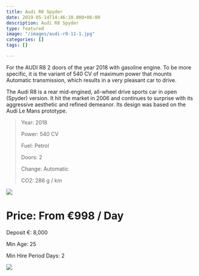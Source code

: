 ```yaml
---
title: Audi R8 Spyder
date: 2019-05-14T14:46:10.000+06:00
description: Audi R8 Spyder
type: featured
image: "/images/audi-r8-11-1.jpg"
categories: []
tags: []

---
```

For the AUDI R8 2 doors of the year 2018 with gasoline engine. To be more specific, it is the variant of 540 CV of maximum power that mounts Automatic transmission, which results in a very pleasant car to drive.

The Audi R8 is a rear mid-engined, all-wheel drive sports car in open (Spyder) version. It hit the market in 2006 and continues to surprise with its aggressive aesthetic and refined demeanor. Its design was based on the Audi Le Mans prototype.

> Year: 2018
>
> Power: 540 CV
>
> Fuel: Petrol
>
> Doors: 2
>
> Change: Automatic
>
> CO2: 286 g / km

![](/images/audi-r8-11-1.jpg)

# Price: From €998 / Day

 Deposit €: 8,000

 Min Age: 25

 Min Hire Period Days: 2

![](/images/boton.png)